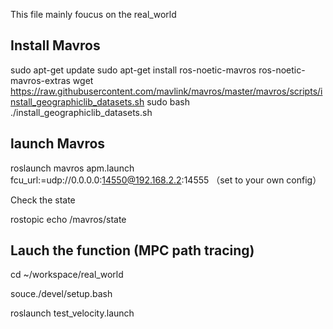 This file mainly foucus on the real_world


## Install Mavros

sudo apt-get update
sudo apt-get install ros-noetic-mavros ros-noetic-mavros-extras
wget https://raw.githubusercontent.com/mavlink/mavros/master/mavros/scripts/install_geographiclib_datasets.sh
sudo bash ./install_geographiclib_datasets.sh




## launch Mavros

roslaunch mavros apm.launch fcu_url:=udp://0.0.0.0:14550@192.168.2.2:14555  （set to your own config）

Check the state

rostopic echo /mavros/state

## Lauch the function (MPC path tracing)


cd ~/workspace/real_world

souce./devel/setup.bash


roslaunch test_velocity.launch

